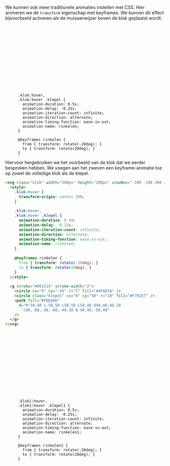 We kunnen ook meer traditionele animaties instellen met CSS. Hier animeren we de `transform` eigenschap met keyframes. We kunnen dit effect bijvoorbeeld activeren als de muisaanwijzer boven de klok geplaatst wordt.

<figure>
<svg class="klok" width="200px" height="200px" viewBox="-100 -100 200 200">
  <style>
    .klok:hover {
      transform-origin: center 30%;
    }
    
    .klok:hover,
    .klok:hover .klepel {
      animation-duration: 0.5s;
      animation-delay: -0.25s;
      animation-iteration-count: infinite;
      animation-direction: alternate;
      animation-timing-function: ease-in-out;
      animation-name: rinkelen;
    }
    
    @keyframes rinkelen {
      from { transform: rotate(-20deg); }
      to { transform: rotate(20deg); }
    }
  </style>
  
  <g stroke="#001514" stroke-width="2">
    <circle cx="0" cy="-45" r="7" fill="#4F6D7A" />
    <circle class="klepel" cx="0" cy="50" r="10" fill="#F79257" />
    <path fill="#FDEA96"
      d="M-50,40 L-50,50 L50,50 L50,40 Q40,40,40,10
        C40,-60,-40,-60,-40,10 Q-40,40,-50,40"
    />
  </g>
</svg>
</figure>

Hiervoor hergebruiken we het voorbeeld van de klok dat we eerder besproken hebben. We voegen aan het zweven een keyframe-animatie toe op zowel de volledige klok als de klepel.

```html
<svg class="klok" width="200px" height="200px" viewBox="-100 -100 200 200">
  <style>
    .klok:hover {
      transform-origin: center 30%;
    }
    
    .klok:hover,
    .klok:hover .klepel {
      animation-duration: 0.5s;
      animation-delay: -0.25s;
      animation-iteration-count: infinite;
      animation-direction: alternate;
      animation-timing-function: ease-in-out;
      animation-name: rinkelen;
    }
    
    @keyframes rinkelen {
      from { transform: rotate(-20deg); }
      to { transform: rotate(20deg); }
    }
  </style>
  
  <g stroke="#001514" stroke-width="2">
    <circle cx="0" cy="-45" r="7" fill="#4F6D7A" />
    <circle class="klepel" cx="0" cy="50" r="10" fill="#F79257" />
    <path fill="#FDEA96"
      d="M-50,40 L-50,50 L50,50 L50,40 Q40,40,40,10
        C40,-60,-40,-60,-40,10 Q-40,40,-50,40"
    />
  </g>
</svg>
```

<figure>
<svg class="klok1" width="200px" height="200px" viewBox="-100 -100 200 200">
  <style>
    .klok1:hover {
      transform-origin: center 30%;
    }
    
    .klok1:hover,
    .klok1:hover .klepel1 {
      animation-duration: 0.5s;
      animation-delay: -0.25s;
      animation-iteration-count: infinite;
      animation-direction: alternate;
      animation-timing-function: ease-in-out;
      animation-name: rinkelen1;
    }
    
    @keyframes rinkelen1 {
      from { transform: rotate(-20deg); }
      to { transform: rotate(20deg); }
    }
  </style>
  
  <g stroke="#001514" stroke-width="2">
    <circle cx="0" cy="-45" r="7" fill="#4F6D7A" />
    <circle class="klepel1" cx="0" cy="50" r="10" fill="#F79257" />
    <path fill="#FDEA96"
      d="M-50,40 L-50,50 L50,50 L50,40 Q40,40,40,10
        C40,-60,-40,-60,-40,10 Q-40,40,-50,40"
    />
  </g>
</svg>
</figure>
